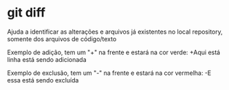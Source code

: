# git diff

Ajuda a identificar as alterações e arquivos já existentes no local repository, somente dos arquivos de código/texto

Exemplo de adição, tem um "+" na frente e estará na cor verde:
+Aqui está linha está sendo adicionada

Exemplo de exclusão, tem um "-" na frente e estará na cor vermelha:
-E essa está sendo excluída